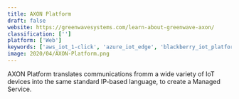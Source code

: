 ```yaml
---
title: AXON Platform
draft: false 
website: https://greenwavesystems.com/learn-about-greenwave-axon/
classification: ['']
platform: ['Web']
keywords: ['aws_iot_1-click', 'azure_iot_edge', 'blackberry_iot_platform', 'c3_iot', 'covisint', 'evrythng', 'google_cloud_iot', 'hologram_iot', 'losant', 'status_device_cloud', 'thingworx', 'mnubo']
image: 2020/04/AXON-Platform.png
---
```

AXON Platform translates communications fromm a wide variety of IoT devices into the same standard IP-based language, to create a Managed Service.